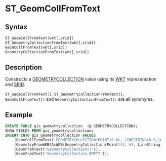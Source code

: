 # ST_GeomCollFromText

## Syntax

```sql
ST_GeomCollFromText(wkt[,srid])
ST_GeometryCollectionFromText(wkt[,srid])
GeomCollFromText(wkt[,srid])
GeometryCollectionFromText(wkt[,srid])
```

## Description

Constructs a [GEOMETRYCOLLECTION](/sql-statements-structure/geographic-geometric-features/geometry-constructors/geometrycollection) value using its [WKT](/sql-statements-structure/geographic-geometric-features/wkt/wkt-definition) 
representation and [SRID](/kb/en/srid/).

`ST_GeomCollFromText()`, `ST_GeometryCollectionFromText()`, `GeomCollFromText()` and `GeometryCollectionFromText()` are all synonyms.

## Example

```sql
CREATE TABLE gis_geometrycollection  (g GEOMETRYCOLLECTION);
SHOW FIELDS FROM gis_geometrycollection;
INSERT INTO gis_geometrycollection VALUES
    (GeomCollFromText('GEOMETRYCOLLECTION(POINT(0 0), LINESTRING(0 0,10 10))')),
    (GeometryFromWKB(AsWKB(GeometryCollection(Point(44, 6), LineString(Point(3, 6), Point(7, 9)))))),
    (GeomFromText('GeometryCollection()')),
    (GeomFromText('GeometryCollection EMPTY'));
```
